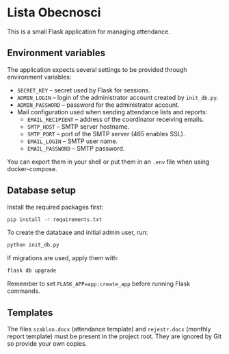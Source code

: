 # Lista Obecnosci

This is a small Flask application for managing attendance.

## Environment variables

The application expects several settings to be provided through environment variables:

- `SECRET_KEY` – secret used by Flask for sessions.
- `ADMIN_LOGIN` – login of the administrator account created by `init_db.py`.
- `ADMIN_PASSWORD` – password for the administrator account.
- Mail configuration used when sending attendance lists and reports:
  - `EMAIL_RECIPIENT` – address of the coordinator receiving emails.
  - `SMTP_HOST` – SMTP server hostname.
  - `SMTP_PORT` – port of the SMTP server (465 enables SSL).
  - `EMAIL_LOGIN` – SMTP user name.
  - `EMAIL_PASSWORD` – SMTP password.

You can export them in your shell or put them in an `.env` file when using docker-compose.

## Database setup

Install the required packages first:

```bash
pip install -r requirements.txt
```

To create the database and initial admin user, run:

```bash
python init_db.py
```

If migrations are used, apply them with:

```bash
flask db upgrade
```

Remember to set `FLASK_APP=app:create_app` before running Flask commands.

## Templates

The files `szablon.docx` (attendance template) and `rejestr.docx` (monthly report template) must be present in the project root. They are ignored by Git so provide your own copies.
